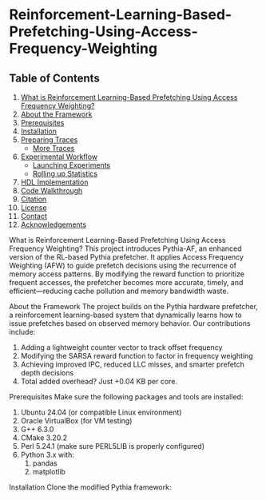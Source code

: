 # Reinforcement-Learning-Based-Prefetching-Using-Access-Frequency-Weighting
## Table of Contents
1. [What is Reinforcement Learning-Based Prefetching Using Access Frequency Weighting?](#what-is-reinforcement-learning-based-prefetching-using-access-frequency-weighting?)
2. [About the Framework](#about-the-framework)
3. [Prerequisites](#prerequisites)
4. [Installation](#installation)
5. [Preparing Traces](#preparing-traces)
   - [More Traces](#more-traces)
6. [Experimental Workflow](#experimental-workflow)
   - [Launching Experiments](#launching-experiments)
   - [Rolling up Statistics](#rolling-up-statistics)
7. [HDL Implementation](#hdl-implementation)
8. [Code Walkthrough](#code-walkthrough)
9. [Citation](#citation)
10. [License](#license)
11. [Contact](#contact)
12. [Acknowledgements](#acknowledgements)

What is Reinforcement Learning-Based Prefetching Using Access Frequency Weighting?
This project introduces Pythia-AF, an enhanced version of the RL-based Pythia prefetcher. It applies Access Frequency Weighting (AFW) to guide prefetch decisions using the recurrence of memory access patterns. By modifying the reward function to prioritize frequent accesses, the prefetcher becomes more accurate, timely, and efficient—reducing cache pollution and memory bandwidth waste.


About the Framework
The project builds on the Pythia hardware prefetcher, a reinforcement learning-based system that dynamically learns how to issue prefetches based on observed memory behavior. Our contributions include:
1) Adding a lightweight counter vector to track offset frequency
2) Modifying the SARSA reward function to factor in frequency weighting
3) Achieving improved IPC, reduced LLC misses, and smarter prefetch depth decisions
4) Total added overhead? Just +0.04 KB per core.

Prerequisites
Make sure the following packages and tools are installed:
1) Ubuntu 24.04 (or compatible Linux environment)
2) Oracle VirtualBox (for VM testing)
3) G++ 6.3.0
4) CMake 3.20.2
5) Perl 5.24.1 (make sure PERL5LIB is properly configured)
6) Python 3.x with:
   1. pandas
   2. matplotlib

Installation
Clone the modified Pythia framework:
